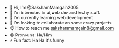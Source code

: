 - 👋 Hi, I’m @SakshamMamgain2005
- 👀 I’m interested in ui,web dev and techy stuff.
- 🌱 I’m currently learning web development.
- 💞️ I’m looking to collaborate on some crazy projects.
- 📫 How to reach me sakshammamgain8@gmail.com
- 😄 Pronouns: He/Him
- ⚡ Fun fact: Ha Ha it's funny

<!---
SakshamMamgain2005/SakshamMamgain2005 is a ✨ special ✨ repository because its `README.md` (this file) appears on your GitHub profile.
You can click the Preview link to take a look at your changes.
--->
